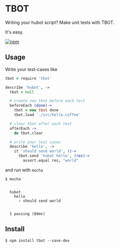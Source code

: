 # TBOT

Writing your hubot script? Make unit tests with TBOT.

It's easy.


[![npm](https://img.shields.io/npm/v/tbot.svg?style=flat-square)](https://www.npmjs.com/package/tbot)


## Usage

Write your test-cases like

```coffee
tbot = require 'tbot'

describe 'hubot', ->
  tbot = null

  # create new tbot before each test
  beforeEach (done)->
    tbot = new tbot done
    tbot.load './src/hello.coffee'

  # clear tbot after each test
  afterEach ->
    do tbot.clear

  # write your test cases
  describe 'hello', ->
    it 'should send world', ()->
      tbot.send 'hubot hello', (res)->
        assert.equal res, "world"
```

and run with `mocha`

```shell
$ mocha


  hubot
    hello
      ✓ should send world


  1 passing (89ms)
```


## Install

```shell
$ npm install tbot --save-dev
```

